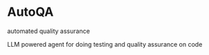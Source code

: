 # AutoQA
automated quality assurance

LLM powered agent for doing testing and quality assurance on code
